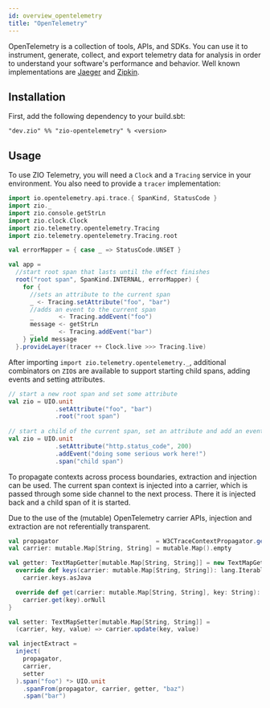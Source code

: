```yaml
---
id: overview_opentelemetry
title: "OpenTelemetry"
---
```


OpenTelemetry is a collection of tools, APIs, and SDKs. You can use it to instrument, generate, collect, and export telemetry data for analysis in order to understand your software's performance and behavior. Well known implementations are [Jaeger](https://www.jaegertracing.io)
and [Zipkin](https://www.zipkin.io).

## Installation

First, add the following dependency to your build.sbt:
```
"dev.zio" %% "zio-opentelemetry" % <version>
```

## Usage

To use ZIO Telemetry, you will need a `Clock` and a `Tracing` service in your environment. You also need to provide a `tracer` implementation:

```scala
import io.opentelemetry.api.trace.{ SpanKind, StatusCode }
import zio._
import zio.console.getStrLn
import zio.clock.Clock
import zio.telemetry.opentelemetry.Tracing
import zio.telemetry.opentelemetry.Tracing.root

val errorMapper = { case _ => StatusCode.UNSET }

val app = 
  //start root span that lasts until the effect finishes
  root("root span", SpanKind.INTERNAL, errorMapper) {
    for {
      //sets an attribute to the current span
      _ <- Tracing.setAttribute("foo", "bar")
      //adds an event to the current span
      _       <- Tracing.addEvent("foo")
      message <- getStrLn
      _       <- Tracing.addEvent("bar")
    } yield message
  }.provideLayer(tracer ++ Clock.live >>> Tracing.live)
```

After importing `import zio.telemetry.opentelemetry._`, additional combinators
on `ZIO`s are available to support starting child spans, adding events and setting attributes.

```scala
// start a new root span and set some attribute
val zio = UIO.unit
             .setAttribute("foo", "bar")
             .root("root span")
          
// start a child of the current span, set an attribute and add an event
val zio = UIO.unit
             .setAttribute("http.status_code", 200)
             .addEvent("doing some serious work here!")
             .span("child span")
```

To propagate contexts across process boundaries, extraction and injection can be
used. The current span context is injected into a carrier, which is passed
through some side channel to the next process. There it is injected back and a
child span of it is started.

Due to the use of the (mutable) OpenTelemetry carrier APIs, injection and extraction
are not referentially transparent.

```scala
val propagator                           = W3CTraceContextPropagator.getInstance()
val carrier: mutable.Map[String, String] = mutable.Map().empty

val getter: TextMapGetter[mutable.Map[String, String]] = new TextMapGetter[mutable.Map[String, String]] {
  override def keys(carrier: mutable.Map[String, String]): lang.Iterable[String] =
    carrier.keys.asJava

  override def get(carrier: mutable.Map[String, String], key: String): String =
    carrier.get(key).orNull
}

val setter: TextMapSetter[mutable.Map[String, String]] =
  (carrier, key, value) => carrier.update(key, value)

val injectExtract =
  inject(
    propagator,
    carrier,
    setter
  ).span("foo") *> UIO.unit
    .spanFrom(propagator, carrier, getter, "baz")
    .span("bar")
```